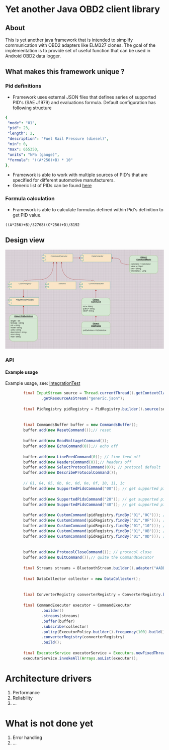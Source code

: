 # Yet another Java OBD2 client library

## About

This is yet another java framework that is intended to simplify communication with OBD2 adapters like ELM327 clones.
The goal of the implementation is to provide set of useful function that can be used in Android OBD2 data logger.

## What makes this framework unique ?

### Pid definitions

* Framework uses external JSON files that defines series of supported PID's (SAE J1979) and evaluations formula. Default configuration has following structure 

```yaml
{
 "mode": "01",
 "pid": 23,
 "length": 2,
 "description": "Fuel Rail Pressure (diesel)",
 "min": 0,
 "max": 655350,
 "units": "kPa (gauge)",
 "formula": "((A*256)+B) * 10"
},
```


* Framework is able to work with multiple sources of PID's that are specified for different automotive manufacturers.
* Generic list of PIDs can be found [here](./src/main/resources/generic.json?raw=true "design view")


### Formula calculation

* Framework is able to calculate formulas defined within Pid's definition to get PID value. 

``` 
((A*256)+B)/32768((C*256)+D)/8192
```

## Design view

![Alt text](./src/main/resources/design.png?raw=true "design view")



###  API



#### Example usage

Example usage, see: [IntegrationTest](./src/test/java/org/openobd2/core/IntegrationTest.java?raw=true "design view") 

```java
		final InputStream source = Thread.currentThread().getContextClassLoader()
				.getResourceAsStream("generic.json");

		final PidRegistry pidRegistry = PidRegistry.builder().source(source).build();

		
		final CommandsBuffer buffer = new CommandsBuffer();
		buffer.add(new ResetCommand());// reset
		
		buffer.add(new ReadVoltagetCommand());
		buffer.add(new EchoCommand(0));// echo off
		
		buffer.add(new LineFeedCommand(0)); // line feed off
		buffer.add(new HeadersCommand(0));// headers off
		buffer.add(new SelectProtocolCommand(0)); // protocol default
		buffer.add(new DescribeProtocolCommand());

		// 01, 04, 05, 0b, 0c, 0d, 0e, 0f, 10, 11, 1c
		buffer.add(new SupportedPidsCommand("00")); // get supported pids 41 00 98 3F 80 10

		buffer.add(new SupportedPidsCommand("20")); // get supported pids
		buffer.add(new SupportedPidsCommand("40")); // get supported pids

		buffer.add(new CustomCommand(pidRegistry.findBy("01","0C"))); // engine rpm
		buffer.add(new CustomCommand(pidRegistry.findBy("01","0F"))); // air intake
		buffer.add(new CustomCommand(pidRegistry.findBy("01","10"))); // maf
		buffer.add(new CustomCommand(pidRegistry.findBy("01","0B"))); // intake manifold pressure
		buffer.add(new CustomCommand(pidRegistry.findBy("01","0D"))); // vehicle speed


		buffer.add(new ProtocolCloseCommand()); // protocol close
		buffer.add(new QuitCommand());// quite the CommandExecutor

		final Streams streams = BluetoothStream.builder().adapter("AABBCC112233").build();

		final DataCollector collector = new DataCollector();
		
		
		final ConverterRegistry converterRegistry = ConverterRegistry.builder().pidRegistry(pidRegistry).build();
		
		final CommandExecutor executor = CommandExecutor
				.builder()
				.streams(streams)
				.buffer(buffer)
				.subscribe(collector)
				.policy(ExecutorPolicy.builder().frequency(100).build())
				.converterRegistry(converterRegistry)
				.build();

		final ExecutorService executorService = Executors.newFixedThreadPool(1);
		executorService.invokeAll(Arrays.asList(executor));
```

# Architecture drivers

1. Performance
2. Reliability
3. ...


# What is not done yet

1. Error handling
2. ...

